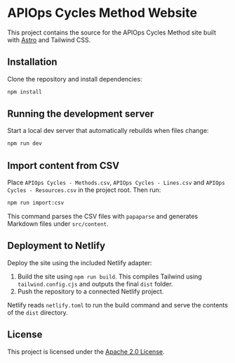 # APIOps Cycles Method Website

This project contains the source for the APIOps Cycles Method site built with
[Astro](https://astro.build/) and Tailwind CSS.

## Installation

Clone the repository and install dependencies:

```bash
npm install
```

## Running the development server

Start a local dev server that automatically rebuilds when files change:

```bash
npm run dev
```

## Import content from CSV

Place `APIOps Cycles - Methods.csv`, `APIOps Cycles - Lines.csv` and
`APIOps Cycles - Resources.csv` in the project root. Then run:

```bash
npm run import:csv
```

This command parses the CSV files with `papaparse` and generates Markdown
files under `src/content`.

## Deployment to Netlify

Deploy the site using the included Netlify adapter:

1. Build the site using `npm run build`. This compiles Tailwind using
   `tailwind.config.cjs` and outputs the final `dist` folder.
2. Push the repository to a connected Netlify project.

Netlify reads `netlify.toml` to run the build command and serve the contents
of the `dist` directory.

## License

This project is licensed under the [Apache 2.0 License](LICENSE).
